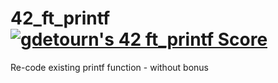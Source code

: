 # 42_ft_printf [![gdetourn's 42 ft_printf Score](https://badge42.coday.fr/api/v2/clvc6erwr2003401p4pxhxpfsu/project/3366619)](https://github.com/Coday-meric/badge42)
Re-code existing printf function - without bonus
